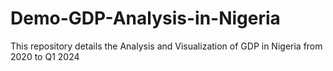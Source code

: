 # Demo-GDP-Analysis-in-Nigeria
This repository details the Analysis and Visualization of GDP in Nigeria from 2020 to Q1 2024

